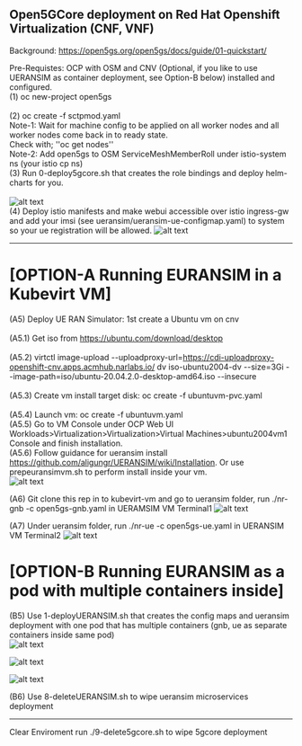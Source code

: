 ## Open5GCore deployment on Red Hat Openshift Virtualization (CNF, VNF) <br>
Background: https://open5gs.org/open5gs/docs/guide/01-quickstart/ <br>

Pre-Requistes: OCP with OSM and CNV (Optional, if you like to use UERANSIM as container deployment, see Option-B below) installed and configured.<br>
(1) oc new-project open5gs<br><br>
(2) oc create -f sctpmod.yaml<br>
Note-1: Wait for machine config to be applied on all worker nodes and all worker nodes come back in to ready state.<br>
Check with; ''oc get nodes'' <br>
Note-2: Add open5gs to OSM ServiceMeshMemberRoll under istio-system ns (your istio cp ns)<br>
(3) Run 0-deploy5gcore.sh that creates the role bindings and deploy helm-charts for you. <br><br>
![alt text](https://raw.githubusercontent.com/fenar/cnvopen5gcore/main/pics/Open5GCoreServiceMesh2.png)<br>
(4) Deploy istio manifests and make webui accessible over istio ingress-gw and add your imsi (see ueransim/ueransim-ue-configmap.yaml) to system so your ue registration will be allowed.
![alt text](https://raw.githubusercontent.com/fenar/cnvopen5gcore/main/pics/Open5GSWebUI.png)<br>

----

# [OPTION-A Running EURANSIM in a Kubevirt VM]
(A5) Deploy UE RAN Simulator: 1st create a Ubuntu vm on cnv <br><br>
(A5.1) Get iso from https://ubuntu.com/download/desktop <br><br>
(A5.2) virtctl image-upload --uploadproxy-url=https://cdi-uploadproxy-openshift-cnv.apps.acmhub.narlabs.io/ dv iso-ubuntu2004-dv --size=3Gi --image-path=iso/ubuntu-20.04.2.0-desktop-amd64.iso --insecure <br><br>
(A5.3) Create vm install target disk:  oc create -f ubuntuvm-pvc.yaml <br><br>
(A5.4) Launch vm: oc create -f ubuntuvm.yaml <br>
(A5.5) Go to VM Console under OCP Web UI Workloads>Virtualization>Virtualization>Virtual Machines>ubuntu2004vm1 Console and finish installation.<br>
(A5.6) Follow guidance for ueransim install https://github.com/aligungr/UERANSIM/wiki/Installation. 
Or use prepeuransimvm.sh to perform install inside your vm.<br>
![alt text](https://raw.githubusercontent.com/fenar/cnvopen5gcore/main/pics/UERANSIM2.png)<br>

(A6) Git clone this rep in to kubevirt-vm and go to ueransim folder, run ./nr-gnb -c open5gs-gnb.yaml in UERAMSIM VM Terminal1 
![alt text](https://raw.githubusercontent.com/fenar/cnvopen5gcore/main/pics/ueransim-gnb2.png)<br>

(A7) Under ueransim folder, run ./nr-ue -c open5gs-ue.yaml in UERANSIM VM Terminal2
![alt text](https://raw.githubusercontent.com/fenar/cnvopen5gcore/main/pics/ueransim-ue2.png)<br>

# [OPTION-B Running EURANSIM as a pod with multiple containers inside] 
(B5) Use 1-deployUERANSIM.sh that creates the config maps and ueransim deployment with one pod that has multiple containers (gnb, ue as separate containers inside same pod) <br>
![alt text](https://raw.githubusercontent.com/fenar/cnvopen5gcore/main/pics/ueransim-pod.png)<br>

![alt text](https://raw.githubusercontent.com/fenar/cnvopen5gcore/main/pics/ueransim-gnb-cont.png)<br>

![alt text](https://raw.githubusercontent.com/fenar/cnvopen5gcore/main/pics/ueransim-ue-cont.png)<br>

(B6) Use 8-deleteUERANSIM.sh to wipe ueransim microservices deployment

----

Clear Enviroment run ./9-delete5gcore.sh to wipe 5gcore deployment<br> 
